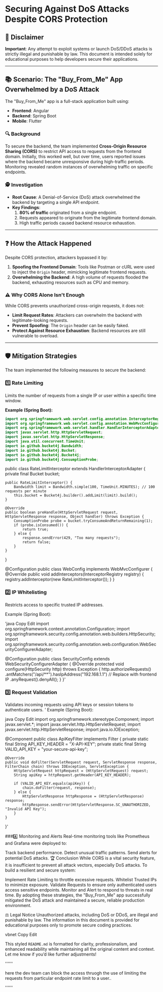 # Securing Against DoS Attacks Despite CORS Protection

## 🚨 Disclaimer
**Important**: Any attempt to exploit systems or launch DoS/DDoS attacks is strictly illegal and punishable by law. This document is intended solely for educational purposes to help developers secure their applications.

---

## 📚 Scenario: The "Buy_From_Me" App Overwhelmed by a DoS Attack

The "Buy_From_Me" app is a full-stack application built using:
- **Frontend**: Angular
- **Backend**: Spring Boot
- **Mobile**: Flutter

### 🔍 Background
To secure the backend, the team implemented **Cross-Origin Resource Sharing (CORS)** to restrict API access to requests from the frontend domain. Initially, this worked well, but over time, users reported issues where the backend became unresponsive during high-traffic periods. Monitoring revealed random instances of overwhelming traffic on specific endpoints.

### 🕵️ Investigation
- **Root Cause**: A Denial-of-Service (DoS) attack overwhelmed the backend by targeting a single API endpoint.
- **Key Findings**:
  1. **80% of traffic** originated from a single endpoint.
  2. Requests appeared to originate from the legitimate frontend domain.
  3. High traffic periods caused backend resource exhaustion.

---

## ❓ How the Attack Happened

Despite CORS protection, attackers bypassed it by:
1. **Spoofing the Frontend Domain**: Tools like Postman or cURL were used to inject the `Origin` header, mimicking legitimate frontend requests.
2. **Overwhelming the Backend**: A high volume of requests flooded the backend, exhausting resources such as CPU and memory.

### ⚠️ Why CORS Alone Isn't Enough
While CORS prevents unauthorized cross-origin requests, it does not:
- **Limit Request Rates**: Attackers can overwhelm the backend with legitimate-looking requests.
- **Prevent Spoofing**: The `Origin` header can be easily faked.
- **Protect Against Resource Exhaustion**: Backend resources are still vulnerable to overload.

---

## 🛡️ Mitigation Strategies

The team implemented the following measures to secure the backend:

### 1️⃣ Rate Limiting
Limits the number of requests from a single IP or user within a specific time window.

**Example (Spring Boot):**
```java
import org.springframework.web.servlet.config.annotation.InterceptorRegistry;
import org.springframework.web.servlet.config.annotation.WebMvcConfigurer;
import org.springframework.web.servlet.handler.HandlerInterceptorAdapter;
import javax.servlet.http.HttpServletRequest;
import javax.servlet.http.HttpServletResponse;
import java.util.concurrent.TimeUnit;
import io.github.bucket4j.Bandwidth;
import io.github.bucket4j.Bucket;
import io.github.bucket4j.Bucket4j;
import io.github.bucket4j.ConsumptionProbe;
```
public class RateLimitInterceptor extends HandlerInterceptorAdapter {
    private final Bucket bucket;

    public RateLimitInterceptor() {
        Bandwidth limit = Bandwidth.simple(100, TimeUnit.MINUTES); // 100 requests per minute
        this.bucket = Bucket4j.builder().addLimit(limit).build();
    }

    @Override
    public boolean preHandle(HttpServletRequest request, HttpServletResponse response, Object handler) throws Exception {
        ConsumptionProbe probe = bucket.tryConsumeAndReturnRemaining(1);
        if (probe.isConsumed()) {
            return true;
        } else {
            response.sendError(429, "Too many requests");
            return false;
        }
    }
}

@Configuration
public class WebConfig implements WebMvcConfigurer {
    @Override
    public void addInterceptors(InterceptorRegistry registry) {
        registry.addInterceptor(new RateLimitInterceptor());
    }
}


### 2️⃣ IP Whitelisting
Restricts access to specific trusted IP addresses.

Example (Spring Boot):

'java
Copy
Edit
import org.springframework.context.annotation.Configuration;
import org.springframework.security.config.annotation.web.builders.HttpSecurity;
import org.springframework.security.config.annotation.web.configuration.WebSecurityConfigurerAdapter;

@Configuration
public class SecurityConfig extends WebSecurityConfigurerAdapter {
    @Override
    protected void configure(HttpSecurity http) throws Exception {
        http.authorizeRequests()
            .antMatchers("/api/**").hasIpAddress("192.168.1.1") // Replace with frontend IP
            .anyRequest().denyAll();
    }
}'

### 3️⃣ Request Validation
Validates incoming requests using API keys or session tokens to authenticate users.
'
Example (Spring Boot):

java
Copy
Edit
import org.springframework.stereotype.Component;
import javax.servlet.*;
import javax.servlet.http.HttpServletRequest;
import javax.servlet.http.HttpServletResponse;
import java.io.IOException;

@Component
public class ApiKeyFilter implements Filter {
    private static final String API_KEY_HEADER = "X-API-KEY";
    private static final String VALID_API_KEY = "your-secure-api-key";

    @Override
    public void doFilter(ServletRequest request, ServletResponse response, FilterChain chain) throws IOException, ServletException {
        HttpServletRequest httpRequest = (HttpServletRequest) request;
        String apiKey = httpRequest.getHeader(API_KEY_HEADER);

        if (VALID_API_KEY.equals(apiKey)) {
            chain.doFilter(request, response);
        } else {
            HttpServletResponse httpResponse = (HttpServletResponse) response;
            httpResponse.sendError(HttpServletResponse.SC_UNAUTHORIZED, "Invalid API Key");
        }
    }
}'

###4️⃣ Monitoring and Alerts
Real-time monitoring tools like Prometheus and Grafana were deployed to:

Track backend performance.
Detect unusual traffic patterns.
Send alerts for potential DoS attacks.
🏆 Conclusion
While CORS is a vital security feature, it is insufficient to prevent all attack vectors, especially DoS attacks. To build a resilient and secure system:

Implement Rate Limiting to throttle excessive requests.
Whitelist Trusted IPs to minimize exposure.
Validate Requests to ensure only authenticated users access sensitive endpoints.
Monitor and Alert to respond to threats in real time.
By adopting these strategies, the "Buy_From_Me" app successfully mitigated the DoS attack and maintained a secure, reliable production environment.

⚖️ Legal Notice
Unauthorized attacks, including DoS or DDoS, are illegal and punishable by law. The information in this document is provided for educational purposes only to promote secure coding practices.

vbnet
Copy
Edit

This styled `README.md` is formatted for clarity, professionalism, and enhanced readability while maintaining all the original content and context. Let me know if you’d like further adjustments!











''''''

here the dev team can block the access thruogh the use of limiting the requests from particular endpoint rate limit to a user..





''''''